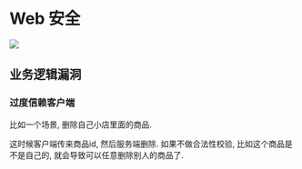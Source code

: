 # Web 安全

![](https://oldcdn.yangbingdong.com/img/web-security/web-security.png)

## 业务逻辑漏洞

### 过度信赖客户端

比如一个场景, 删除自己小店里面的商品.

这时候客户端传来商品id, 然后服务端删除. 如果不做合法性校验, 比如这个商品是不是自己的, 就会导致可以任意删除别人的商品了.